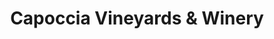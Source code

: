 ---
title: "Capoccia Vineyards & Winery"
url: /niskayuna/capoccia-vineyards-and-winery/
shop: wine
---